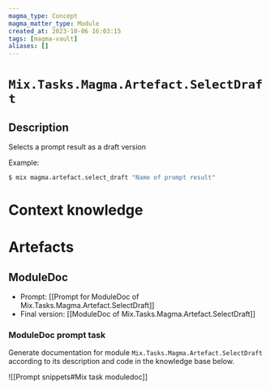 ```yaml
---
magma_type: Concept
magma_matter_type: Module
created_at: 2023-10-06 16:03:15
tags: [magma-vault]
aliases: []
---
```

# `Mix.Tasks.Magma.Artefact.SelectDraft`

## Description

Selects a prompt result as a draft version

Example:

```sh
$ mix magma.artefact.select_draft "Name of prompt result" 
```

# Context knowledge



# Artefacts

## ModuleDoc

- Prompt: [[Prompt for ModuleDoc of Mix.Tasks.Magma.Artefact.SelectDraft]]
- Final version: [[ModuleDoc of Mix.Tasks.Magma.Artefact.SelectDraft]]

### ModuleDoc prompt task

Generate documentation for module `Mix.Tasks.Magma.Artefact.SelectDraft` according to its description and code in the knowledge base below.

![[Prompt snippets#Mix task moduledoc]]
